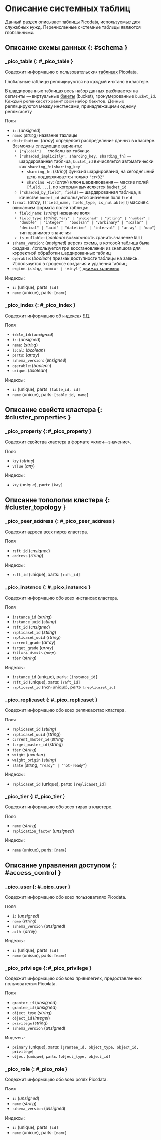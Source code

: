 # Описание системных таблиц

Данный раздел описывает [таблицы](../overview/glossary.md#table)
Picodata, используемые для служебных нужд. Перечисленные системные
таблицы являются глобальными.

<!--
Описание соответствует версии
Picodata 23.06.0-232-ge436159d5
-->

## Описание схемы данных {: #schema }

### _pico_table {: #_pico_table }

Содержит информацию о пользовательских
[таблицах](../overview/glossary.md#table) Picodata.

Глобальные таблицы реплицируются на каждый инстанс в кластере.

В шардированных таблицах весь набор данных разбивается на сегменты —
виртуальные [бакеты](../overview/glossary.md#bucket) (bucket),
пронумерованные `bucket_id`. Каждый репликасет хранит свой набор
бакетов. Данные реплицируются между инстансами, принадлежащими одному
репликасету.

Поля:

* `id`: (_unsigned_)
* `name`: (_string_) название таблицы
* `distribution`: (_array_) определяет распределение данных в кластере.
  Возможны следующие варианты:
    - `["global"]` — глобальная таблица
    - `["sharded_implicitly", sharding_key, sharding_fn]` —
      шардированная таблица, `bucket_id` вычисляется автоматически
      как `sharding_fn(sharding_key)`
        - `sharding_fn`: (_string_) функция шардирования, на сегодняшний
          день поддерживается только `"crc32"`
        - `sharding_key`: (_array_) ключ шардирования — массив полей
          `[field,...]`, по которым вычисляется `bucket_id`
    - `["sharded_by_field", field]` — шардированная таблица, в качестве
      `bucket_id` используется значение поля `field`
* `format`: (_array_, `[[field_name, field_type, is_nullable]]`) массив с описанием
  формата полей таблицы:
    - `field_name`: (_string_) название поля
    - `field_type`: (_string_, `"any" | "unsigned" | "string" | "number" |
      "double" | "integer" | "boolean" | "varbinary" | "scalar" |
      "decimal" | "uuid" | "datetime" | "interval" | "array" |
      "map"`) тип хранимого значения
    - `is_nullable`: (_boolean_) возможность хранить значение `NULL`
* `schema_version`: (_unsigned_) версия схемы, в которой таблица была
  создана. Используется при восстановлении из снапшота для корректной
  обработки шардированных таблиц
* `operable`: (_boolean_) признак доступности таблицы на запись.
  Используется в процессе создания и удаления таблиц
* `engine`: (_string_, `"memtx" | "vinyl"`) [движок хранения](../overview/glossary.md#db-engine)

Индексы:

* `id` (unique), parts: `[id]`
* `name` (unique), parts: `[name]`

### _pico_index {: #_pico_index }

Содержит информацию об [индексах](../overview/glossary.md#index) БД.

Поля:

* `table_id`: (_unsigned_)
* `id`: (_unsigned_)
* `name`: (_string_)
* `local`: (_boolean_)
* `parts`: (_array_)
* `schema_version`: (_unsigned_)
* `operable`: (_boolean_)
* `unique`: (_boolean_)

Индексы:

* `id` (unique), parts: `[table_id, id]`
* `name` (unique), parts: `[table_id, name]`

## Описание свойств кластера {: #cluster_properties }

### _pico_property {: #_pico_property }

Содержит свойства кластера в формате «ключ—значение».

Поля:

* `key` (*string*)
* `value` (*any*)

Индексы:

* `key` (unique), parts: `[key]`

## Описание топологии кластера {: #cluster_topology }

### _pico_peer_address {: #_pico_peer_address }

Содержит адреса всех пиров кластера.

Поля:

* `raft_id` (*unsigned*)
* `address` (*string*)

Индексы:

* `raft_id` (unique), parts: `[raft_id]`

### _pico_instance {: #_pico_instance }

Содержит информацию обо всех инстансах кластера.

Поля:

* `instance_id` (*string*)
* `instance_uuid` (*string*)
* `raft_id` (*unsigned*)
* `replicaset_id` (*string*)
* `replicaset_uuid` (*string*)
* `current_grade` (*array*)
* `target_grade` (*array*)
* `failure_domain` (*map*)
* `tier` (*string*)

Индексы:

* `instance_id` (unique), parts: `[instance_id]`
* `raft_id` (unique), parts: `[raft_id]`
* `replicaset_id` (non-unique), parts: `[replicaset_id]`

### _pico_replicaset {: #_pico_replicaset }

Содержит информацию обо всех репликасетах кластера.

Поля:

* `replicaset_id` (*string*)
* `replicaset_uuid` (*string*)
* `current_master_id` (*string*)
* `target_master_id` (*string*)
* `tier` (*string*)
* `weight` (*number*)
* `weight_origin` (*string*)
* `state` (*string*, `"ready" | "not-ready"`)

Индексы:

* `replicaset_id` (unique), parts: `[replicaset_id]`

### _pico_tier {: #_pico_tier }

Содержит информацию обо всех тирах в кластере.

Поля:

* `name` (*string*)
* `replication_factor` (*unsigned*)

Индексы:

* `name` (unique), parts: `[name]`

## Описание управления доступом {: #access_control }

### _pico_user {: #_pico_user }

Содержит информацию обо всех пользователях Picodata.

Поля:

* `id` (*unsigned*)
* `name` (*string*)
* `schema_version` (*unsigned*)
* `auth `(*array*)

Индексы:

* `id` (unique), parts: `[id]`
* `name` (unique), parts: `[name]`

### _pico_privilege {: #_pico_privilege }

Содержит информацию обо всех привилегиях, предоставленных пользователям Picodata.

Поля:

* `grantor_id` (*unsigned*)
* `grantee_id` (*unsigned*)
* `object_type` (*string*)
* `object_id` (*integer*)
* `privilege` (*string*)
* `schema_version` (*unsigned*)

Индексы:

* `primary` (unique), parts: `[grantee_id, object_type, object_id, privilege]`
* `object` (unique), parts: `[object_type, object_id]`

### _pico_role {: #_pico_role }

Содержит информацию обо всех ролях Picodata.

Поля:

* `id` (*unsigned*)
* `name` (*string*)
* `schema_version` (*unsigned*)

Индексы:

* `id` (unique), parts: `[id]`
* `name` (unique), parts: `[name]`

